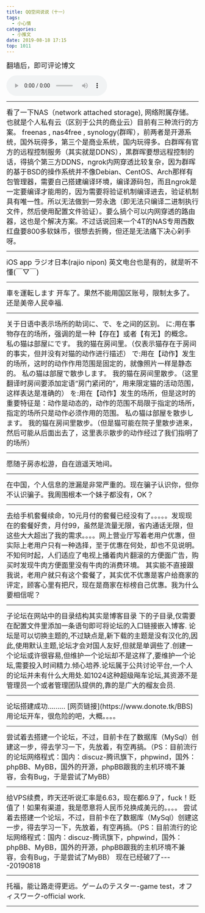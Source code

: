 ```yaml
---
title: QQ空间说说（十一）
tags:
  - 小心情
categories:
  - 小推文
date: 2019-08-18 17:15
top: 1011
---
```

<font size=4>
翻墙后，即可评论博文

</font>
<!--more-->

<audio controls="controls" name="media" style="width:264px"  autoplay loop=true> <source src="/musics/lovelovelove.mp3"> </audio>


***

<font size=4>
看了一下NAS（network attached storage), 网络附属存储。也就是个人私有云（区别于公共的商业云）目前有三种流行的方案。 freenas , nas4free , synology(群晖），前两者是开源系统，国外玩得多，第三个是商业系统，国内玩得多。白群晖有官方的远程控制服务（其实就是DDNS），黑群晖要想远程控制的话，得搞个第三方DDNS，ngrok内网穿透比较复杂，因为群晖的基于BSD的操作系统并不像Debian、CentOS、Arch那样有包管理器，需要自己搭建编译环境，编译源码包，而且ngrok是一定要编译才能用的，因为需要将验证机制编译进去，验证机制具有唯一性。所以无法做到一劳永逸（即无法只编译二进制执行文件，然后使用配置文件验证）。要么搞个可以内网穿透的路由器，这也是个解决方案。不过话说回来一个4T的NAS专用西数红盘要800多软妹币，很想去折腾，但还是无法痛下决心剁手呀。
</font>

***

<font size=4>
iOS app ラジオ日本(rajio nipon) 英文电台也是有的，就是听不懂(￣▽￣)
</font>

***

<font size=4>
車を運転します 开车了。果然不能用国区账号，限制太多了。还是美帝人民幸福.
</font>

***

<font size=4>
关于日语中表示场所的助词に、で、を之间的区别。
に:用在事物存在的场所，强调的是一种【存在】或者【有无】的概念。
私の猫は部屋にです。
我的猫在房间里。（仅表示猫存在于房间的事实，但并没有对猫的动作进行描述）
で:用在【动作】发生的场所，这时的动作作用范围是固定的，就像照片一样是静态的。
私の猫は部屋で散歩します。
我的猫在房间里散步。（这里翻译时房间要添加定语“房门紧闭的”，用来限定猫的活动范围，这样表达是准确的）
を:用在【动作】发生的场所，但是这时的重要特征是：动作是动态的，动作的范围不局限于指定的场所，指定的场所只是动作必须作用的范围。
私の猫は部屋を散歩します。
我的猫在房间里散步。（但是猫可能在院子里散步进来，然后可能从后面出去了，这里表示散步的动作经过了我们指明了的场所）
</font>

***

<font size=4>
愿随子房赤松游，自在逍遥天地间。
</font>

***

<font size=4>
在中国，个人信息的泄漏是非常严重的。现在骗子认识你，但你不认识骗子。我周围根本一个妹子都没有，OK？
</font>

***

<font size=4>
去给手机套餐续命，10元月付的套餐已经没有了。。。。。发现现在的套餐好贵，月付99，虽然是流量无限，省内通话无限，但这些大大超出了我的需求。。。。网上营业厅写着老用户优惠，但实际上老用户只有一种选择，至于优惠在何处，却也不见说明。不知何时起，人们适应了电视上播着肉片翻滚的方便面广告，购买时发现牛肉方便面里没有牛肉的消费环境。 其实能不直接跟我说，老用户就只有这个套餐了，其实优不优惠是客户给商家的评定，顾客心里有把尺，现在是商家在标榜自己优惠。我为什么要相信呢？
</font>

***

<font size=4>
子论坛在网站中的目录结构其实是博客目录
下的子目录,仅需要在配置文件里添加一条语句即可将论坛的入口链接嵌入博客.
论坛是可以切换主题的,不过缺点是,新下载的主题是没有汉化的,因此,使用默认主题,论坛才会对国人友好,但就是单调些了.创建一个论坛或许很容易,但维护一个论坛却不是这样了,要维护一个论坛,需要投入时间精力.倾心培养.论坛属于公共讨论平台,一个人的论坛并未有什么大用处.如1024这种超级飚车论坛,其资源不是管理员一个或者管理团队提供的,靠的是广大的榴友会员.
</font>

***

<font size=4>
论坛搭建成功……… [网页链接](https://www.donote.tk/BBS) 用论坛开车，很危险的吧，大概。。。。
</font>

***

<font size=4>
尝试着去搭建一个论坛，不过，目前卡在了数据库（MySql）创建这一步，得去学习一下，先放着，有空再搞。（PS：目前流行的论坛网络程式：国内：discuz-腾讯旗下，phpwind，国外：phpBB、MyBB，国外的开源，phpBB跟我的主机环境不兼容，会有Bug，于是尝试了MyBB）
</font>

***

<font size=4>
给VPS续费，昨天还听说汇率是6.63，现在都6.9了，fuck！贬值了！如果有渠道，我是愿意将人民币兑换成美元的。。。。
尝试着去搭建一个论坛，不过，目前卡在了数据库（MySql）创建这一步，得去学习一下，先放着，有空再搞。（PS：目前流行的论坛网络程式：国内：discuz-腾讯旗下，phpwind，国外：phpBB、MyBB，国外的开源，phpBB跟我的主机环境不兼容，会有Bug，于是尝试了MyBB）
现在已经破7了----20190818
</font>

***

<font size=4>
托福，能让路走得更远。ゲームのテスター-game test，オフィスワーク-official work.
</font>

***

